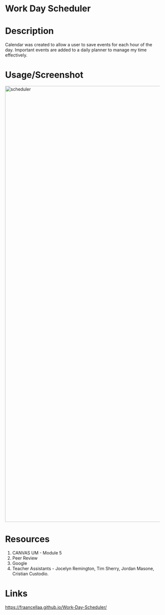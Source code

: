 # Work Day Scheduler

# Description

Calendar was created to allow a user to save events for each hour of the day. Important events are added to a daily planner to manage my time effectively.

# Usage/Screenshot

<img width="1419" alt="scheduler" src="https://user-images.githubusercontent.com/95050386/152659620-df15eff7-3af0-4e57-860f-70708e4159a7.png">

# Resources

1. CANVAS UM - Module 5
2. Peer Review
3. Google
4. Teacher Assistants - Jocelyn Remington, Tim Sherry, Jordan Masone, Cristian Custodio.

# Links

https://fraancellaa.github.io/Work-Day-Scheduler/
